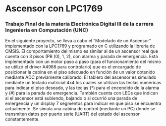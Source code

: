 # Ascensor con LPC1769 

### Trabajo Final de la materia Electrónica Digital III de la carrera Ingeniería en Computación (UNC)

En el siguiente proyecto, se lleva a cabo el “Modelado de un Ascensor” implementado con la LPC1769 y programado en C utilizando la librería de CMSIS.
El comportamiento del mismo es similar al de un ascensor real que cuenta con 3 pisos (PB (0), 1, 2), con alarma y parada de emergencia. Está implementado con un motor paso a paso (para el funcionamiento del mismo se utilizó el driver A4988 para controlarlo) que es el encargado de posicionar la cabina en el piso adecuado en función de un valor obtenido mediante ADC previamente calibrado. El tablero del ascensor es simulado mediante un teclado matricial 4x4 los cuales se utilizan las teclas numéricas para indicar el piso deseado, y las teclas (*) para el encendido de la alarma y (#) para la parada de emergencia. 
También cuenta con LEDs que indican si el ascensor está subiendo, bajando o si ocurrió una parada de emergencia y un display 7 segmentos para indicar en que piso se encuentra actualmente. Se simula una cabina de control (mediante un PC) donde se transmiten datos por puerto serie (UART) del estado del ascensor constantemente.

